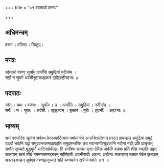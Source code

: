 +++
title = "०१ रदत्पथो वरुणः"

+++
## अधिमन्त्रम्
वरुणः। वसिष्ठः। त्रिष्टुप्।

## मन्त्रः
रद॑त्प॒थो वरु॑णः॒ सूर्या॑य॒ प्रार्णां॑सि समु॒द्रिया॑ न॒दीना॑म् ।  
सर्गो॒ न सृ॒ष्टो अर्व॑तीरृता॒यञ्च॒कार॑ म॒हीर॒वनी॒रह॑भ्यः ॥

## पदपाठः
रद॑त् । प॒थः । वरु॑णः । सूर्या॑य । प्र । अर्णां॑सि । स॒मु॒द्रिया॑ । न॒दीना॑म् ।  
सर्गः॑ । न । सृ॒ष्टः । अर्व॑तीः । ऋ॒त॒ऽयन् । च॒कार॑ । म॒हीः । अ॒वनीः॑ । अह॑ऽभ्यः ॥

## भाष्यम्
अयं वरुणोदेवः सूर्याय सर्वस्य प्रेरकायादित्याय पथोमार्गान् अन्तरिक्षप्रदेशान् प्ररदत् प्रायच्छत् समुद्रिया समुद्रे उदधौ भवानि यद्वा समुद्रवन्त्यस्मादापइति समुद्रमन्तरिक्षं तत्र भवान्यर्णांस्युदकानि नदीनां नदीः प्रति प्रासृजत् सर्गोन सृज्यते युद्धभूमौ सादिनाप्रेर्यतइ- ति सर्गोश्वः सयथा सृष्टः प्रेरितः अर्वतीः वडवाः प्रति शीघ्रं गच्छति तद्वत् ऋतायन् ऋतं शीघ्रं गमनमात्मनइच्छन् महीर्महतीः अवनीरात्रीः अहभ्यः अहोभ्यः सकाशात् चकार भेदेन कृतवान् अस्तङ्गच्छन् सूर्यएव वरुणइत्युच्यते सहि स्वगमनेन रात्रीर्जनयति ॥ १ ॥